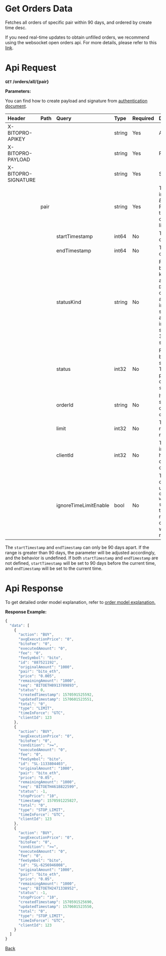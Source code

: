 # Get Orders Data

Fetches all orders of specific pair within 90 days, and ordered by create time desc.

If you need real-time updates to obtain unfilled orders, we recommend using the websocket open orders api. For more details, please refer to this [link](web-socket-api_V3.md/#open-orders-stream).


# Api Request
**`GET` /orders/all/{pair}**

**Parameters:**

You can find how to create payload and signature from [authentication document](../../README.md#api-security-protocol).

| Header              | Path | Query          | Type   | Required | Description                                                                                                                                                                                                                                    | Default           | Range                                 | Example       |
| :------------------ | :--- | :------------- | :----- | :------- | :--------------------------------------------------------------------------------------------------------------------------------------------------------------------------------------------------------------------------------------------- | :---------------- | :------------------------------------ | :------------ |
| X-BITOPRO-APIKEY    |      |                | string | Yes      | API Key                                                                                                                                                                                                                   |                   |                                       |               |
| X-BITOPRO-PAYLOAD   |      |                | string | Yes      | Payload                                                                                                                                                                                                                  |                   |                                       |               |
| X-BITOPRO-SIGNATURE |      |                | string | Yes      | Signature                                                                                                                                                                                                              |                   |                                       |               |
|                     | pair |                | string | Yes      | The trading pair in format ${BASE}\_${QUOTE}, Please follow the [link](https://www.bitopro.com/fees) to check the pair list.                                                                                                                   |                   |                                       | bito\_eth     |
|                     |      | startTimestamp | int64  | No       | The start time of orders.                                                                                                                                                                                                                      | 90 days           |                                       | 1605857448852 |
|                     |      | endTimestamp   | int64  | No       | The end time of orders.                                                                                                                                                                                                                        | current timestamp |                                       | 1605857448852 |
|                     |      | statusKind     | string | No       | Filter order based on status kind, `OPEN` all active orders, `DONE` all finished orders, `ALL` for all. `OPEN` includes order status of -1, 0 and 1, `DONE` includes order status of 2 and 3. For order status, [see](../../../model.md#order-status-explanation) | `ALL`             | `OPEN`, `DONE`, `ALL`                 | ALL           |
|                     |      | status         | int32  | No       | Filter order base on specific status. Take precedence over `statusKind`.                                                                                                                                                                       |                   | See [status](../../../model.md#order-status-explanation) | -1            |
|                     |      | orderId        | string | No       | If specified, list starts with order with id >= `orderId`.                                                                                                                                                                                     |                   |                                       | 6432441674    |
|                     |      | limit          | int32  | No       | The number of records to retrieve.                                                                                                                                                                                                             | 100               | 1 ~ 1000                              | 100           |
|                     |      | clientId       | int32  | No       | This information help users distinguish their orders.                                                                                                                                                                                          |                   | 1 ~ 2147483647                        | 12345         |
| | | ignoreTimeLimitEnable | bool | No | This parameter can only be used with the `query orders with OPEN status`. If set to true, it will respond with all open orders without a time range limitation. | | | false |

The `startTimestamp` and `endTimestamp` can only be 90 days apart. If the range is greater than 90 days, the parameter will be adjusted accordingly, and the behavior is undefined. If both `startTimestamp` and `endTimestamp` are not defined, `startTimestamp` will be set to 90 days before the current time, and `endTimestamp` will be set to the current time.

# Api Response

To get detailed order model explanation, refer to [order model explanation.](../../../model.md#order-model-explanation)

**Response Example:**
```javascript
{
  "data": [
    {
      "action": "BUY",
      "avgExecutionPrice": "0",
      "bitoFee": "0",
      "executedAmount": "0",
      "fee": "0",
      "feeSymbol": "bito",
      "id": "887521192",
      "originalAmount": "1000",
      "pair": "bito_eth",
      "price": "0.005",
      "remainingAmount": "1000",
      "seq": "BITOETH8913789893",
      "status": 0,
      "createdTimestamp": 1570591525592,
      "updatedTimestamp": 1570601523551,
      "total": "0",
      "type": "LIMIT",
      "timeInForce": "GTC",
      "clientId": 123
    },
    {
      "action": "BUY",
      "avgExecutionPrice": "0",
      "bitoFee": "0",
      "condition": ">=",
      "executedAmount": "0",
      "fee": "0",
      "feeSymbol": "bito",
      "id": "SL-1133804403",
      "originalAmount": "1000",
      "pair": "bito_eth",
      "price": "0.05",
      "remainingAmount": "1000",
      "seq": "BITOETH4618822599",
      "status": -1,
      "stopPrice": "10",
      "timestamp": 1570591225827,
      "total": "0",
      "type": "STOP_LIMIT",
      "timeInForce": "GTC",
      "clientId": 123
    },
    {
      "action": "BUY",
      "avgExecutionPrice": "0",
      "bitoFee": "0",
      "condition": ">=",
      "executedAmount": "0",
      "fee": "0",
      "feeSymbol": "bito",
      "id": "SL-6256946008",
      "originalAmount": "1000",
      "pair": "bito_eth",
      "price": "0.05",
      "remainingAmount": "1000",
      "seq": "BITOETH2471338952",
      "status": -1,
      "stopPrice": "10",
      "createdTimestamp": 1570591525690,
      "updatedTimestamp": 1570601523550,
      "total": "0",
      "type": "STOP_LIMIT",
      "timeInForce": "GTC",
      "clientId": 123
    }
  ]
}
```
[Back](README.md)